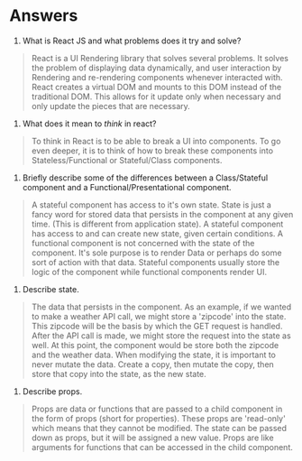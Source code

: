 # Answers

1.  What is React JS and what problems does it try and solve?
> React is a UI Rendering library that solves several problems. It solves the problem of displaying data dynamically, and user interaction by Rendering and re-rendering components whenever interacted with. React creates a virtual DOM and mounts to this DOM instead of the traditional DOM. This allows for it update only when necessary and only update the pieces that are necessary.
1.  What does it mean to _think_ in react?
> To think in React is to be able to break a UI into components. To go even deeper, it is to think of how to break these components into Stateless/Functional or Stateful/Class components.
1.  Briefly describe some of the differences between a Class/Stateful component and a Functional/Presentational component.
> A stateful component has access to it's own state. State is just a fancy word for stored data that persists in the component at any given time. (This is different from application state). A stateful component has access to and can create new state, given certain conditions. A functional component is not concerned with the state of the component. It's sole purpose is to render Data or perhaps do some sort of action with that data. Stateful components usually store the logic of the component while functional components render UI.
1.  Describe state.
> The data that persists in the component. As an example, if we wanted to make a weather API call, we might store a 'zipcode' into the state. This zipcode will be the basis by which the GET request is handled. After the API call is made, we might store the request into the state as well. At this point, the component would be store both the zipcode and the weather data. When modifying the state, it is important to never mutate the data. Create a copy, then mutate the copy, then store that copy into the state, as the new state.
1.  Describe props.
> Props are data or functions that are passed to a child component in the form of props (short for properties). These props are 'read-only' which means that they cannot be modified. The state can be passed down as props, but it will be assigned a new value. Props are like arguments for functions that can be accessed in the child component.